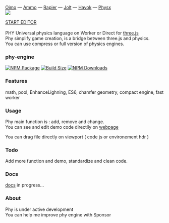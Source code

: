 [Oimo](https://github.com/saharan/OimoPhysics/) &mdash;
[Ammo](https://github.com/kripken/ammo.js) &mdash;
[Rapier](https://github.com/dimforge/rapier.js) &mdash;
[Jolt](https://github.com/jrouwe/JoltPhysics.js) &mdash;
[Havok](https://github.com/BabylonJS/Babylon.js) &mdash;
[Physx](https://github.com/fabmax/physx-js-webidl)<br>
[<img src="./assets/icons/phy_map.png"/>](https://lo-th.github.io/phy/)<br>

[START EDITOR](https://lo-th.github.io/phy/)<br><br>
PHY Universal physics language on Worker or Direct for [three.js](https://github.com/mrdoob/three.js)<br>
Phy simplify game creation, is a bridge between three.js and physics.<br>
You can use compress or full version of physics engines.<br>


### phy-engine

[![NPM Package][npm]][npm-url]
[![Build Size][build-size]][build-size-url]
[![NPM Downloads][npm-downloads]][npmtrends-url]

### Features

math, pool, EnhanceLighning, ES6, chamfer geometry, compact engine, fast worker

### Usage

Phy main function is : add, remove and change.<br>
You can see and edit demo code directlly on [webpage](https://lo-th.github.io/phy/)

You can drag file directly on viewport ( code js or environement hdr ) 

### Todo

Add more function and demo, standardize and clean code.

### Docs

[docs](https://lo-th.github.io/phy/docs/index.html#manual/Welcome) in progress...

### About

Phy is under active development<br>
You can help me improve phy engine with Sponsor

[npm]: https://img.shields.io/npm/v/phy-engine
[npm-url]: https://www.npmjs.com/package/phy-engine
[build-size]: https://badgen.net/bundlephobia/minzip/phy-engine
[build-size-url]: https://bundlephobia.com/result?p=phy-engine
[npm-downloads]: https://img.shields.io/npm/dw/phy-engine
[npmtrends-url]: https://www.npmtrends.com/phy-engine